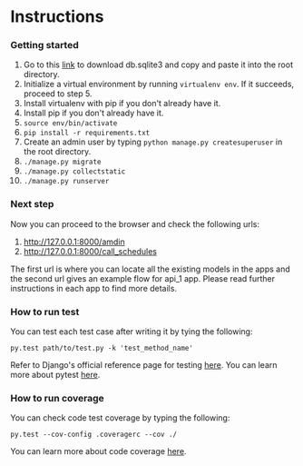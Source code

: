 # Instructions

### Getting started

1. Go to this [link](https://www.dropbox.com/sh/o2fpjaj4fjp7wqa/AAD9gR9-0NcKpZxvDupFtHEHa?dl=0) to download db.sqlite3 and copy and paste it into the root directory.
2. Initialize a virtual environment by running `virtualenv env`. If it succeeds, proceed to step 5.
3. Install virtualenv with pip if you don't already have it.
4. Install pip if you don't already have it.
5. `source env/bin/activate`
7. `pip install -r requirements.txt`
8. Create an admin user by typing `python manage.py createsuperuser` in the root directory.
9. `./manage.py migrate`
10. `./manage.py collectstatic`
11. `./manage.py runserver`

### Next step

Now you can proceed to the browser and check the following urls:
1. http://127.0.0.1:8000/amdin
2. http://127.0.0.1:8000/call_schedules

The first url is where you can locate all the existing models in the apps and the second url gives an example flow for api_1 app. Please read further instructions in each app to find more details.

### How to run test

You can test each test case after writing it by tying the following:
```
py.test path/to/test.py -k 'test_method_name'
```

Refer to Django's official reference page for testing [here](https://docs.djangoproject.com/en/2.0/topics/testing/).
You can learn more about pytest [here](https://docs.pytest.org/en/latest/).

### How to run coverage

You can check code test coverage by typing the following:
```
py.test --cov-config .coveragerc --cov ./
```
You can learn more about code coverage [here](https://pypi.org/project/pytest-cov/).
